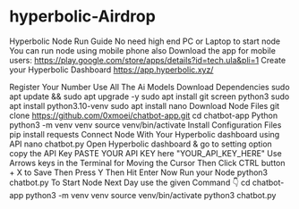 # hyperbolic-Airdrop
Hyperbolic Node Run Guide
No need high end PC or Laptop to start node
You can run node using mobile phone also
Download the app for mobile users: https://play.google.com/store/apps/details?id=tech.ula&pli=1
Create your Hyperbolic Dashboard
https://app.hyperbolic.xyz/

Register Your Number
Use All The Ai Models
Download Dependencies
sudo apt update && sudo apt upgrade -y
sudo apt install git screen python3
sudo apt install python3.10-venv
sudo apt install nano
Download Node Files
git clone https://github.com/0xmoei/chatbot-app.git
cd chatbot-app
Python
python3 -m venv venv
source venv/bin/activate
Install Configuration Files
pip install requests
Connect Node With Your Hyperbolic dashboard using API
nano chatbot.py
Open Hyperbolic dashboard & go to setting option copy the API Key
PASTE YOUR API KEY here "YOUR_API_KEY_HERE"
Use Arrows keys in the Terminal for Moving the Cursor
Then Click CTRL button + X to Save Then Press Y
Then Hit Enter
Now Run your Node
python3 chatbot.py
To Start Node Next Day use the given Command 👇
cd chatbot-app
python3 -m venv venv
source venv/bin/activate
python3 chatbot.py
